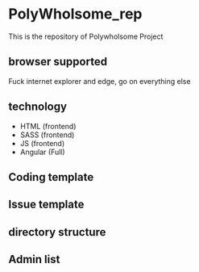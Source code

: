 # PolyWholsome_rep
This is the repository of Polywholsome Project

## browser supported
   Fuck internet explorer and edge, go on everything else
## technology
   * HTML (frontend)
   * SASS (frontend)
   * JS (frontend)
   * Angular (Full)
## Coding template
    
## Issue template

## directory structure

## Admin list